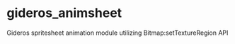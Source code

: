 gideros_animsheet
=================

Gideros spritesheet animation module utilizing Bitmap:setTextureRegion API
